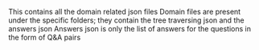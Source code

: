 This contains all the domain related json files
Domain files are present under the specific folders; they contain the tree traversing json and the answers json
Answers json is only the list of answers for the questions in the form of Q&A pairs